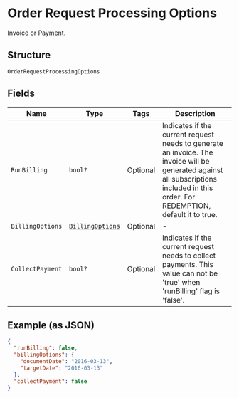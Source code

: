 
# Order Request Processing Options

Invoice or Payment.

## Structure

`OrderRequestProcessingOptions`

## Fields

| Name | Type | Tags | Description |
|  --- | --- | --- | --- |
| `RunBilling` | `bool?` | Optional | Indicates if the current request needs to generate an invoice. The invoice will be generated against all subscriptions included in this order. For REDEMPTION, default it to true. |
| `BillingOptions` | [`BillingOptions`](../../doc/models/billing-options.md) | Optional | - |
| `CollectPayment` | `bool?` | Optional | Indicates if the current request needs to collect payments. This value can not be 'true' when 'runBilling' flag is 'false'. |

## Example (as JSON)

```json
{
  "runBilling": false,
  "billingOptions": {
    "documentDate": "2016-03-13",
    "targetDate": "2016-03-13"
  },
  "collectPayment": false
}
```

